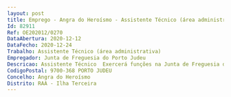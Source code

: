 ```yaml
--- 
layout: post
title: Emprego - Angra do Heroísmo - Assistente Técnico (área administrativa)
Id: 82911
Ref: OE202012/0270
DataAbertura: 2020-12-12
DataFecho: 2020-12-24
Trabalho: Assistente Técnico (área administrativa)
Empregador: Junta de Freguesia do Porto Judeu
Descricao: Assistente Técnico  Exercerá funções na Junta de Freguesia da Vila de Porto Judeu, exercendo nomeadamente as seguintes funções  assegurar o atendimento ao público  assegurar todo o processo referente ao recenseamento eleitoral  colaborar com a área de contabilidade e tesouraria  colaborar com a área de recursos humanos  manter atualizado o cadastro de canídeos gatídeos  organizar os processos de contraordenação referentes a canídeos ou outros processos da competência da junta  manter atualizados todos os registos e documentação de secretaria, da responsabilidade da junta de freguesia  organizar registos de património  atualizar legislação  redigir ofícios ou outras comunicações dirigidas às mais diversas entidades, entre outras tarefas no âmbito da administração da junta de freguesia.
CodigoPostal: 9700-368 PORTO JUDEU
Concelho: Angra do Heroísmo
Distrito: RAA - Ilha Terceira
--- 
```

